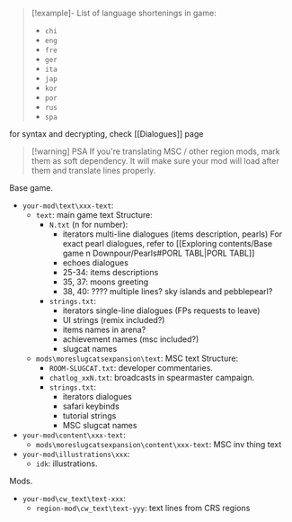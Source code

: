 >[!example]- List of language shortenings in game:
>- `chi`
>- `eng`
>- `fre`
>- `ger`
>- `ita`
>- `jap`
>- `kor`
>- `por`
>- `rus`
>- `spa`

for syntax and decrypting, check [[Dialogues]] page

>[!warning] PSA 
> If you're translating MSC / other region mods, mark them as soft dependency. It will make sure your mod will load after them and translate lines properly.

Base game.
- `your-mod\text\xxx-text`:
	- `text`: main game text
		Structure:
		- `N.txt` (n for number):
			- iterators multi-line dialogues (items description, pearls)
				For exact pearl dialogues, refer to [[Exploring contents/Base game n Downpour/Pearls#PORL TABL|PORL TABL]]
			- echoes dialogues
			- 25-34: items descriptions
			- 35, 37: moons greeting
			- 38, 40: ???? multiple lines? sky islands and pebblepearl?
		- `strings.txt`: 
			- iterators single-line dialogues (FPs requests to leave)
			- UI strings (remix included?)
			- items names in arena?
			- achievement names (msc included?)
			- slugcat names
	- `mods\moreslugcatsexpansion\text`: MSC text
		Structure:
		- `ROOM-SLUGCAT.txt`: developer commentaries.
		- `chatlog_xxN.txt`: broadcasts in spearmaster campaign.
		- `strings.txt`: 
			- iterators dialogues
			- safari keybinds
			- tutorial strings
			- MSC slugcat names
- `your-mod\content\xxx-text`:
	- `mods\moreslugcatsexpansion\content\xxx-text`: MSC inv thing text
- `your-mod\illustrations\xxx`:
	- `idk`: illustrations.



Mods.
- `your-mod\cw_text\text-xxx`:
	- `region-mod\cw_text\text-yyy`: text lines from CRS regions